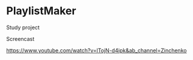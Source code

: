# PlaylistMaker

Study project

Screencast 

https://www.youtube.com/watch?v=lTojN-d4ipk&ab_channel=Zinchenko
